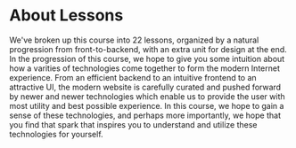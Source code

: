 # About Lessons
We've broken up this course into 22 lessons, organized by a natural progression from front-to-backend, with an extra unit for design at the end. In the progression of this course, we hope to give you some intuition about how a varities of technologies come together to form the modern Internet experience. From an efficient backend to an intuitive frontend to an attractive UI, the modern website is carefully curated and pushed forward by newer and newer technologies which enable us to provide the user with most utility and best possible experience. In this course, we hope to gain a sense of these technologies, and perhaps more importantly, we hope that you find that spark that inspires you to understand and utilize these technologies for yourself.

